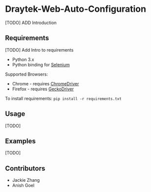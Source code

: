 # Draytek-Web-Auto-Configuration

[TODO] ADD Introduction

## Requirements
[TODO] Add Intro to requirements

- Python 3.x
- Python binding for [Selenium](https://pypi.org/project/selenium/)

Supported Browsers:

- Chrome - requires [ChromeDriver](http://chromedriver.chromium.org/)
- Firefox - requires [GeckoDriver](https://github.com/mozilla/geckodriver/releases)

To install requirements: `pip install -r requirements.txt`

## Usage

[TODO]

## Examples

[TODO]

## Contributors

- Jackie Zhang
- Anish Goel